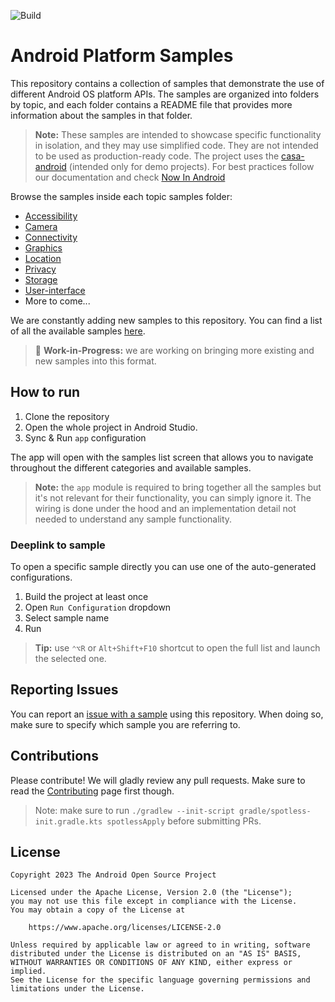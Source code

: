![Build](https://github.com/android/platform-samples/actions/workflows/build.yml/badge.svg)

# Android Platform Samples

This repository contains a collection of samples that demonstrate the use of different Android OS platform APIs. The samples are organized into folders by topic, and each folder contains a README file that provides more information about the samples in that folder.

> **Note:** These samples are intended to showcase specific functionality in isolation, and they may use
> simplified code. They are not intended to be used as production-ready code. The project uses the
> [casa-android](https://github.com/google/casa-android) (intended only for demo projects).
> For best practices follow our documentation and check
> [Now In Android](https://github.com/android/nowinandroid)

Browse the samples inside each topic samples folder:

- [Accessibility](https://github.com/android/platform-samples/tree/main/samples/accessibility)
- [Camera](https://github.com/android/platform-samples/tree/main/samples/camera)
- [Connectivity](https://github.com/android/platform-samples/tree/main/samples/connectivity)
- [Graphics](https://github.com/android/platform-samples/tree/main/samples/graphics)
- [Location](https://github.com/android/platform-samples/tree/main/samples/location)
- [Privacy](https://github.com/android/platform-samples/tree/main/samples/privacy)
- [Storage](https://github.com/android/platform-samples/tree/main/samples/storage)
- [User-interface](https://github.com/android/platform-samples/tree/main/samples/user-interface)
- More to come...

We are constantly adding new samples to this repository. You can find a list of all the available samples [here](https://github.com/android/platform-samples/tree/main/samples/README.md).

> 🚧 **Work-in-Progress:** we are working on bringing more existing and new samples into this format.

## How to run

1. Clone the repository
2. Open the whole project in Android Studio.
3. Sync & Run `app` configuration

The app will open with the samples list screen that allows you to navigate throughout the different
categories and available samples.

> **Note:** the `app` module is required to bring together all the samples but it's not relevant
> for their functionality, you can simply ignore it. The wiring is done under the hood and an
> implementation detail not needed to understand any sample functionality.

### Deeplink to sample

To open a specific sample directly you can use one of the auto-generated configurations.

1. Build the project at least once
2. Open `Run Configuration` dropdown
3. Select sample name
4. Run

> **Tip:** use `⌃⌥R` or `Alt+Shift+F10` shortcut to open the full list and launch the selected one. 

## Reporting Issues

You can report an [issue with a sample](https://github.com/android/platform-samples/issues) using
this repository. When doing so, make sure to specify which sample you are referring to.

## Contributions

Please contribute! We will gladly review any pull requests.
Make sure to read the [Contributing](CONTRIBUTING.md) page first though.

> Note: make sure to run `./gradlew --init-script gradle/spotless-init.gradle.kts spotlessApply` before 
> submitting PRs.

## License

```
Copyright 2023 The Android Open Source Project
 
Licensed under the Apache License, Version 2.0 (the "License");
you may not use this file except in compliance with the License.
You may obtain a copy of the License at

    https://www.apache.org/licenses/LICENSE-2.0

Unless required by applicable law or agreed to in writing, software
distributed under the License is distributed on an "AS IS" BASIS,
WITHOUT WARRANTIES OR CONDITIONS OF ANY KIND, either express or implied.
See the License for the specific language governing permissions and
limitations under the License.
```
